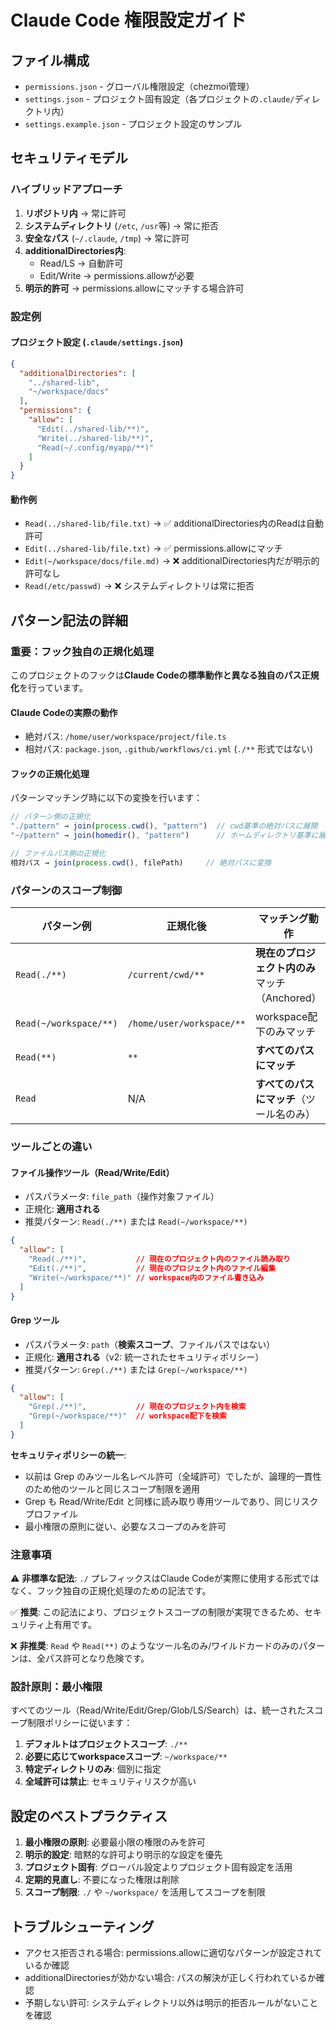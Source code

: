 # Claude Code 権限設定ガイド

## ファイル構成

- `permissions.json` - グローバル権限設定（chezmoi管理）
- `settings.json` - プロジェクト固有設定（各プロジェクトの`.claude/`ディレクトリ内）
- `settings.example.json` - プロジェクト設定のサンプル

## セキュリティモデル

### ハイブリッドアプローチ

1. **リポジトリ内** → 常に許可
2. **システムディレクトリ** (`/etc`, `/usr`等) → 常に拒否
3. **安全なパス** (`~/.claude`, `/tmp`) → 常に許可
4. **additionalDirectories内**:
   - Read/LS → 自動許可
   - Edit/Write → permissions.allowが必要
5. **明示的許可** → permissions.allowにマッチする場合許可

### 設定例

#### プロジェクト設定 (`.claude/settings.json`)

```json
{
  "additionalDirectories": [
    "../shared-lib",
    "~/workspace/docs"
  ],
  "permissions": {
    "allow": [
      "Edit(../shared-lib/**)",
      "Write(../shared-lib/**)",
      "Read(~/.config/myapp/**)"
    ]
  }
}
```

#### 動作例

- `Read(../shared-lib/file.txt)` → ✅ additionalDirectories内のReadは自動許可
- `Edit(../shared-lib/file.txt)` → ✅ permissions.allowにマッチ
- `Edit(~/workspace/docs/file.md)` → ❌ additionalDirectories内だが明示的許可なし
- `Read(/etc/passwd)` → ❌ システムディレクトリは常に拒否

## パターン記法の詳細

### 重要：フック独自の正規化処理

このプロジェクトのフックは**Claude Codeの標準動作と異なる独自のパス正規化**を行っています。

#### Claude Codeの実際の動作
- 絶対パス: `/home/user/workspace/project/file.ts`
- 相対パス: `package.json`, `.github/workflows/ci.yml` (`./**` 形式ではない)

#### フックの正規化処理
パターンマッチング時に以下の変換を行います：

```typescript
// パターン側の正規化
"./pattern" → join(process.cwd(), "pattern")  // cwd基準の絶対パスに展開
"~/pattern" → join(homedir(), "pattern")      // ホームディレクトリ基準に展開

// ファイルパス側の正規化
相対パス → join(process.cwd(), filePath)     // 絶対パスに変換
```

### パターンのスコープ制御

| パターン例 | 正規化後 | マッチング動作 | 用途 |
|-----------|---------|-------------|------|
| `Read(./**)` | `/current/cwd/**` | **現在のプロジェクト内のみ**マッチ（Anchored） | プロジェクトスコープ制限 |
| `Read(~/workspace/**)` | `/home/user/workspace/**` | workspace配下のみマッチ | workspace全体許可 |
| `Read(**)` | `**` | **すべてのパスにマッチ** | 制限なし（非推奨） |
| `Read` | N/A | **すべてのパスにマッチ**（ツール名のみ） | 制限なし（非推奨） |

### ツールごとの違い

#### ファイル操作ツール（Read/Write/Edit）
- パスパラメータ: `file_path`（操作対象ファイル）
- 正規化: **適用される**
- 推奨パターン: `Read(./**)` または `Read(~/workspace/**)`

```json
{
  "allow": [
    "Read(./**)",           // 現在のプロジェクト内のファイル読み取り
    "Edit(./**)",           // 現在のプロジェクト内のファイル編集
    "Write(~/workspace/**)" // workspace内のファイル書き込み
  ]
}
```

#### Grep ツール
- パスパラメータ: `path`（**検索スコープ**、ファイルパスではない）
- 正規化: **適用される**（v2: 統一されたセキュリティポリシー）
- 推奨パターン: `Grep(./**)` または `Grep(~/workspace/**)`

```json
{
  "allow": [
    "Grep(./**)",           // 現在のプロジェクト内を検索
    "Grep(~/workspace/**)"  // workspace配下を検索
  ]
}
```

**セキュリティポリシーの統一**:
- 以前は Grep のみツール名レベル許可（全域許可）でしたが、論理的一貫性のため他のツールと同じスコープ制限を適用
- Grep も Read/Write/Edit と同様に読み取り専用ツールであり、同じリスクプロファイル
- 最小権限の原則に従い、必要なスコープのみを許可

### 注意事項

⚠️ **非標準な記法**: `./` プレフィックスはClaude Codeが実際に使用する形式ではなく、フック独自の正規化処理のための記法です。

✅ **推奨**: この記法により、プロジェクトスコープの制限が実現できるため、セキュリティ上有用です。

❌ **非推奨**: `Read` や `Read(**)` のようなツール名のみ/ワイルドカードのみのパターンは、全パス許可となり危険です。

### 設計原則：最小権限

すべてのツール（Read/Write/Edit/Grep/Glob/LS/Search）は、統一されたスコープ制限ポリシーに従います：

1. **デフォルトはプロジェクトスコープ**: `./**`
2. **必要に応じてworkspaceスコープ**: `~/workspace/**`
3. **特定ディレクトリのみ**: 個別に指定
4. **全域許可は禁止**: セキュリティリスクが高い

## 設定のベストプラクティス

1. **最小権限の原則**: 必要最小限の権限のみを許可
2. **明示的設定**: 暗黙的な許可より明示的な設定を優先
3. **プロジェクト固有**: グローバル設定よりプロジェクト固有設定を活用
4. **定期的見直し**: 不要になった権限は削除
5. **スコープ制限**: `./` や `~/workspace/` を活用してスコープを制限

## トラブルシューティング

- アクセス拒否される場合: permissions.allowに適切なパターンが設定されているか確認
- additionalDirectoriesが効かない場合: パスの解決が正しく行われているか確認
- 予期しない許可: システムディレクトリ以外は明示的拒否ルールがないことを確認